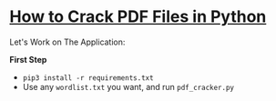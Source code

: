 # [How to Crack PDF Files in Python](https://www.thepythoncode.com/article/crack-pdf-file-password-in-python)
Let's Work on The Application:

**First Step**
- `pip3 install -r requirements.txt`
- Use any `wordlist.txt` you want, and run `pdf_cracker.py`
